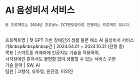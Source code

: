 # AI 음성비서 서비스

`본 프로젝트는 2024년 프로보노 ICT멘토링으로 진행되는 프로젝트 입니다.`<br><br>

프로젝트명 |  챗 GPT 기반 장애인의 생활 불편 해소 AI 음성비서 서비스<br>
기&nbsp&nbsp&nbsp간 |  2024.04.01 ~ 2024.10.31  (진행 중)<br>
목표 | 스마트폰 카메라에 인공지능 기술을 적용하여, <br>
  시각장애인 혼자서도 불편함 없이 생활할 수 있는 서비스 구현<br>
기술  분야 |  SW, AI<br>
팀원 | 고형석, 유하영, 윤진영, 이의진<br>







<br><br><br><br><br>
